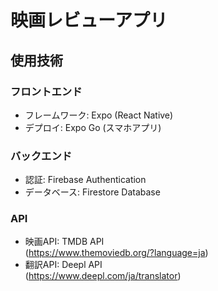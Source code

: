 # 映画レビューアプリ
## 使用技術

### フロントエンド 
* フレームワーク: Expo (React Native)
* デプロイ: Expo Go (スマホアプリ)  
### バックエンド
* 認証: Firebase Authentication
* データベース: Firestore Database  
### API
* 映画API: TMDB API  
  (https://www.themoviedb.org/?language=ja)  
* 翻訳API: Deepl API  
(https://www.deepl.com/ja/translator)

